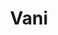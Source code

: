 ---
layout: piece
collection_: paintings
title: Vani
image: celine.jpg
media: Acrylic
dimensions: 8 ½ x 11
description: Painted with popsicle sticks on board.
price: $85
create_date: 2014
---